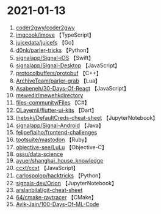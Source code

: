 # 2021-01-13

1. [coder2gwy/coder2gwy](https://github.com/coder2gwy/coder2gwy) 
2. [imgcook/imove](https://github.com/imgcook/imove) 【TypeScript】
3. [juicedata/juicefs](https://github.com/juicedata/juicefs) 【Go】
4. [d0nk/parler-tricks](https://github.com/d0nk/parler-tricks) 【Python】
5. [signalapp/Signal-iOS](https://github.com/signalapp/Signal-iOS) 【Swift】
6. [signalapp/Signal-Desktop](https://github.com/signalapp/Signal-Desktop) 【JavaScript】
7. [protocolbuffers/protobuf](https://github.com/protocolbuffers/protobuf) 【C++】
8. [ArchiveTeam/parler-grab](https://github.com/ArchiveTeam/parler-grab) 【Lua】
9. [Asabeneh/30-Days-Of-React](https://github.com/Asabeneh/30-Days-Of-React) 【JavaScript】
10. [mewedir/mewehkdirectory](https://github.com/mewedir/mewehkdirectory) 
11. [files-community/Files](https://github.com/files-community/Files) 【C#】
12. [OLayemii/flutter-ui-kits](https://github.com/OLayemii/flutter-ui-kits) 【Dart】
13. [ihebski/DefaultCreds-cheat-sheet](https://github.com/ihebski/DefaultCreds-cheat-sheet) 【JupyterNotebook】
14. [signalapp/Signal-Android](https://github.com/signalapp/Signal-Android) 【Java】
15. [felipefialho/frontend-challenges](https://github.com/felipefialho/frontend-challenges) 
16. [tootsuite/mastodon](https://github.com/tootsuite/mastodon) 【Ruby】
17. [objective-see/LuLu](https://github.com/objective-see/LuLu) 【Objective-C】
18. [ossu/data-science](https://github.com/ossu/data-science) 
19. [ayuer/shanghai_house_knowledge](https://github.com/ayuer/shanghai_house_knowledge) 
20. [ccxt/ccxt](https://github.com/ccxt/ccxt) 【JavaScript】
21. [carlospolop/hacktricks](https://github.com/carlospolop/hacktricks) 【Python】
22. [signals-dev/Orion](https://github.com/signals-dev/Orion) 【JupyterNotebook】
23. [arslanbilal/git-cheat-sheet](https://github.com/arslanbilal/git-cheat-sheet) 
24. [64/cmake-raytracer](https://github.com/64/cmake-raytracer) 【CMake】
25. [Avik-Jain/100-Days-Of-ML-Code](https://github.com/Avik-Jain/100-Days-Of-ML-Code) 

